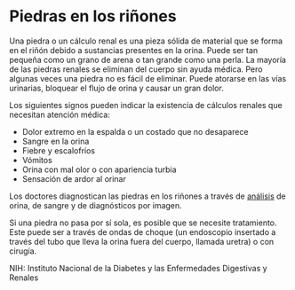 Piedras en los riñones
======================


Una piedra o un cálculo renal es una pieza sólida de material que se forma en el riñón debido a sustancias presentes en la orina. Puede ser tan pequeña como un grano de arena o tan grande como una perla. La mayoría de las piedras renales se eliminan del cuerpo sin ayuda médica. Pero algunas veces una piedra no es fácil de eliminar. Puede atorarse en las vías urinarias, bloquear el flujo de orina y causar un gran dolor. 


Los siguientes signos pueden indicar la existencia de cálculos renales que necesitan atención médica:


* Dolor extremo en la espalda o un costado que no desaparece
* Sangre en la orina
* Fiebre y escalofríos
* Vómitos
* Orina con mal olor o con apariencia turbia
* Sensación de ardor al orinar


Los doctores diagnostican las piedras en los riñones a través de [análisis](https://medlineplus.gov/spanish/kidneytests.html) de orina, de sangre y de diagnósticos por imagen. 


Si una piedra no pasa por sí sola, es posible que se necesite tratamiento. Este puede ser a través de ondas de choque (un endoscopio insertado a través del tubo que lleva la orina fuera del cuerpo, llamada uretra) o con cirugía. 


NIH: Instituto Nacional de la Diabetes y las Enfermedades Digestivas y Renales 


